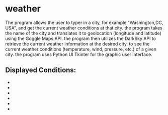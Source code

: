 # weather
The program allows the user to typer in a city, for example "Washington,DC, USA", and get the current weather conditions at that city. the program takes the name of the city and translates it to geolocation (longitude and latitude) using the Goggle Maps API. the program then utilizes the DarkSky API to retrieve the current weather information at the desired city. to see the current weather conditions (temperature, wind, pressure, etc.) of a given city. the program uses Python UI Tkinter for the graphic user interface. 
## Displayed Conditions:
-
-
-
-
-
-
